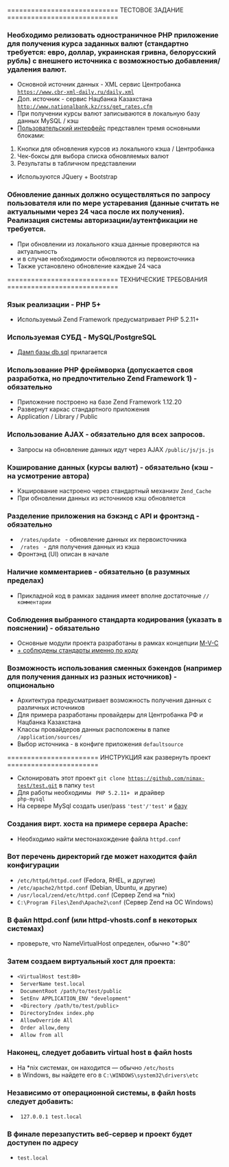 ============================ ТЕСТОВОЕ ЗАДАНИЕ ============================ 


### Необходимо релизовать одностраничное PHP приложение для получения курса заданных валют (стандартно требуется: евро, доллар, украинская гривна, белорусский рубль) с внешнего источника с возможностью добавления/удаления валют. 
* Основной источник данных - XML сервис Центробанка <code>https://www.cbr-xml-daily.ru/daily.xml</code>
* Доп. источник - сервис Нацбанка Казахстана <code>http://www.nationalbank.kz/rss/get_rates.cfm</code>
* При получении курсы валют записываются в локальную базу данных MySQL / кэш
* [Пользовательский интерфейс](UI-screen.jpg) представлен тремя основными блоками:
1) Кнопки для обновления курсов из локального кэша / Центробанка
2) Чек-боксы для выбора списка обновляемых валют
3) Результаты в табличном представлении
* Используются JQuery + Bootstrap

### Обновление данных должно осуществляться по запросу пользователя или по мере устаревания (данные считать не актуальными через 24 часа после их получения). Реализация системы авторизации/аутентфикации не требуется.
* При обновлении из локального кэша данные проверяются на актуальность
* и в случае необходимости обновляются из первоисточника
* Также установлено обновление каждые 24 часа 


============================ ТЕХНИЧЕСКИЕ ТРЕБОВАНИЯ ============================


### Язык реализации - PHP 5+
* Используемый Zend Framework предусматривает PHP 5.2.11+

### Используемая СУБД - MySQL/PostgreSQL
* [Дамп базы db.sql](db.sql) прилагается

### Использование PHP фреймворка (допускается своя разработка, но предпочтительно Zend Framework 1) - обязательно
* Приложение построено на базе Zend Framework 1.12.20
* Развернут каркас стандартного приложения
* Application / Library / Public

### Использование AJAX - обязательно для всех запросов.
* Запросы на обновление данных идут через AJAX <code>/public/js/js.js</code>

### Кэширование данных (курсы валют) - обязательно (кэш - на усмотрение автора)
* Кэширование настроено через стандартный механизv <code>Zend_Cache</code>
* При обновлении данных из источников кэш обновляется

### Разделение приложения на бэкэнд с API и фронтэнд - обязательно
* <code> /rates/update </code> - обновление данных их первоисточника
* <code> /rates </code> - для получения данных из кэша
* Фронтэнд (UI) описан в начале

### Наличие комментариев - обязательно (в разумных пределах)
* Прикладной код в рамках задания имеет вполне достаточные <code>//комментарии</code>

### Соблюдения выбранного стандарта кодирования (указать в пояснении) - обязательно
* Основные модули проекта разработаны в рамках концепции [M-V-C](https://ru.wikipedia.org/wiki/Model-View-Controller)
* [+ соблюдены стандарты именно по коду](https://framework.zend.com/manual/1.12/en/coding-standard.html)

### Возможность использования сменных бэкендов (например для получения данных из разных источников) - опционально
* Архитектура предусматривает возможность получения данных с различных источников
* Для примера разработаны провайдеры для Центробанка РФ и Нацбанка Казахстана
* Классы провайдеров данных расположены в папке <code>/application/sources/</code>
* Выбор источника - в конфиге приложения <code>defaultsource</code>


======================= ИНСТРУКЦИЯ как развернуть проект =======================


* Склонировать этот проект <code>git clone https://github.com/nimax-test/test.git</code> в папку <code>test</code>
* Для работы необходимы <code> PHP 5.2.11+ </code> и драйвер <code> php-mysql </code>
* На сервере MySql создать user/pass <code>'test'/'test'</code> и [базу](db.sql)

### Создания вирт. хоста на примере сервера Apache:
* Необходимо найти местонахождение файла <code>httpd.conf</code>

### Вот перечень директорий где может находится файл конфигурации
* <code>/etc/httpd/httpd.conf</code> (Fedora, RHEL, и другие)
* <code>/etc/apache2/httpd.conf</code>  (Debian, Ubuntu, и другие)
* <code>/usr/local/zend/etc/httpd.conf</code>  (Сервер Zend на *nix)
* <code>C:\Program Files\Zend\Apache2\conf</code> (Сервер Zend на ОС Windows)

### В файл httpd.conf (или httpd-vhosts.conf в некоторых системах)
* проверьте, что NameVirtualHost определен, обычно "*:80"

### Затем создаем виртуальный хост для проекта:
* <code><VirtualHost test</code>:<code>80></code>
* <code> ServerName test.local </code>
* <code> DocumentRoot /path/to/test/public </code>
* <code> SetEnv APPLICATION_ENV "development" </code>
* <code> <Directory /path/to/test/public> </code>
* <code> DirectoryIndex index.php </code>
* <code> AllowOverride All </code>
* <code> Order allow,deny </code>
* <code> Allow from all </code>

### Наконец, следует добавить virtual host в файл hosts
* На *nix системах, он находится — обычно <code>/etc/hosts</code>
* в Windows, вы найдете его в <code>C:\WINDOWS\system32\drivers\etc</code>

### Независимо от операционной системы, в файл hosts следует добавить:
* <code> 127.0.0.1 test.local </code>

### В финале перезапустить веб-сервер и проект будет доступен по адресу
* <code>test.local</code>
